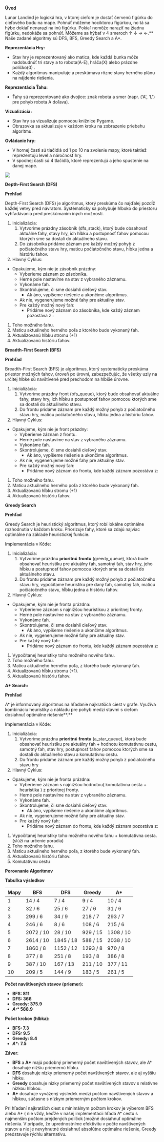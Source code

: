 ﻿**Úvod**  

Lunar Landind je logická hra, v ktorej cieľom je dostať červenú figúrku do cieľového bodu na mape. Pohnúť môžeme hociktorou figúrkou, no tá sa hýbe dokiaľ nenarazí na inú figúrku. Pokiaľ  nemôže naraziť na žiadnu figúrku, nedokáže sa pohnúť. Môžeme sa hýbať v 4 smeroch  ↑ ↓ → ←.** Naše zadané algoritmy sú DFS, BFS, Greedy Search a A\*. 

**Reprezentácia Hry:** 

- Stav hry je reprezentovaný ako matica, kde každá bunka môže nadobudnúť tri stavy a to robota(A-E), hráča(X) alebo prázdne políčko(0) . 
- Každý algoritmus manipuluje a preskúmava rôzne stavy herného plánu na nájdenie riešenia. 

**Reprezentácia Ťahu:** 

- Ťahy sú reprezentované ako dvojice: znak robota a smer (napr. ('A', 'L') pre pohyb robota A doľava). 

**Vizualizácia:** 

- Stav hry sa vizualizuje pomocou knižnice Pygame. 
- Obrazovka sa aktualizuje v každom kroku na zobrazenie priebehu algoritmu. 

**Ovládanie hry:** 

- V hornej časti sú tlačidlá od 1 po 10 na zvolenie mapy, ktoré taktiež reprezentujú level a náročnosť hry. 
- V spodnej časti sú 4 tlačidlá, ktoré reprezentujú a jeho spustenie na danej mape. 

![](Aspose.Words.036d1401-2c1f-4b86-ac1b-80a364469e80.001.jpeg)

**Depth-First Search (DFS)** 

**Prehľad** 

Depth-First Search (DFS) je algoritmus, ktorý preskúma čo najďalej pozdĺž každej vetvy pred návratom. Systématicky sa pohybuje hlboko do priestoru vyhľadávania pred preskúmaním iných možností.  

1. Inicializácia: 
   1. Vytvoríme prázdny zásobník (dfs\_stack), ktorý bude obsahovať aktuálne ťahy, stavy hry, ich hĺbku a postupnosť ťahov pomocou ktorých sme sa dostali do aktuálneho stavu. 
   1. Do zásobníka pridáme záznam pre každý možný pohyb z počiatočného stavu hry, maticu počiatočného stavu, hĺbku jedna a históriu ťahov. 
1. Hlavný Cyklus: 
- Opakujeme, kým nie je zásobník prázdny: 
  - Vyberieme záznam zo zásobníka. 
  - Herné pole nastavíme na stav z vybraného záznamu. 
  - Vykonáme ťah. 
  - Skontrolujeme, či sme dosiahli cieľový stav. 
    - Ak áno, vypíšeme riešenie a ukončíme algoritmus. 
  - Ak nie, vygenerujeme možné ťahy pre aktuálny stav. 
  - Pre každý možný nový ťah: 
    - Pridáme nový záznam do zásobníka, kde každý záznam pozostáva z : 
1. Toho možného ťahu. 
1. Maticu aktuálneho herného poľa z ktorého bude vykonaný ťah. 
1. Aktualizovanú hĺbku stromu (+1) 
1. Aktualizovanú históriu ťahov. 

**Breadth-First Search (BFS)** 

**Prehľad** 

Breadth-First Search (BFS) je algoritmus, ktorý systematicky preskúma priestor možných ťahov, úroveň po úrovni, zabezpečujúc, že všetky uzly na určitej hĺbke sú navštívené pred prechodom na hlbšie úrovne.  

1. Inicializácia: 
   1. Vytvoríme prázdny front (bfs\_queue), ktorý bude obsahovať aktuálne ťahy, stavy hry, ich hĺbku a postupnosť ťahov pomocou ktorých sme sa dostali do aktuálneho stavu. 
   1. Do frontu pridáme záznam pre každý možný pohyb z počiatočného stavu hry, maticu počiatočného stavu, hĺbku jedna a históriu ťahov. 
1. Hlavný Cyklus: 
- Opakujeme, kým nie je front prázdny: 
  - Vyberieme záznam z frontu. 
  - Herné pole nastavíme na stav z vybraného záznamu. 
  - Vykonáme ťah. 
  - Skontrolujeme, či sme dosiahli cieľový stav. 
    - Ak áno, vypíšeme riešenie a ukončíme algoritmus. 
  - Ak nie, vygenerujeme možné ťahy pre aktuálny stav. 
  - Pre každý možný nový ťah: 
    - Pridáme nový záznam do frontu, kde každý záznam pozostáva z: 
1. Toho možného ťahu. 
1. Maticu aktuálneho herného poľa z ktorého bude vykonaný ťah. 
1. Aktualizovanú hĺbku stromu (+1) 
1. Aktualizovanú históriu ťahov. 

**Greedy Search** 

**Prehľad** 

Greedy Search je heuristický algoritmus, ktorý robí lokálne optimálne rozhodnutia v každom kroku. Priorizuje ťahy, ktoré sa zdajú najviac optimálne na základe heuristickej funkcie. 

Implementácia v Kóde: 

1. Inicializácia: 
   1. Vytvoríme prázdnu **prioritnú** **frontu** (greedy\_queue), ktorá bude obsahovať heuristiku pre aktuálny ťah, samotný ťah, stav hry, jeho hĺbku a postupnosť ťahov pomocou ktorých sme sa dostali do aktuálneho stavu. 
   1. Do frontu pridáme záznam pre každý možný pohyb z počiatočného stavu hry, vypočítame heuristiku pre daný ťah, samotný ťah, maticu počiatočného stavu, hĺbku jedna a históriu ťahov. 
1. Hlavný Cyklus: 
- Opakujeme, kým nie je fronta prázdna: 
  - Vyberieme záznam s najnižšou heuristikou z prioritnej fronty. 
  - Herné pole nastavíme na stav z vybraného záznamu. 
  - Vykonáme ťah. 
  - Skontrolujeme, či sme dosiahli cieľový stav. 
    - Ak áno, vypíšeme riešenie a ukončíme algoritmus. 
  - Ak nie, vygenerujeme možné ťahy pre aktuálny stav. 
  - Pre každý nový ťah: 
    - Pridáme nový záznam do frontu, kde každý záznam pozostáva z: 
1. Vypočítanej heuristiky toho možného nového ťahu. 
1. Toho možného ťahu. 
1. Maticu aktuálneho herného poľa, z ktorého bude vykonaný ťah. 
1. Aktualizovanú hĺbku stromu (+1). 
1. Aktualizovanú históriu ťahov. 

**A\* Search:** 

**Prehľad** 

A\* je informovaný algoritmus na hľadanie najkratších ciest v grafe. Využíva kombináciu heuristiky a nákladu pre pohyb medzi stavmi s cieľom dosiahnuť optimálne riešenie**.** 

Implementácia v Kóde: 

1. Inicializácia: 
   1. Vytvoríme prázdnu **prioritnú** **frontu** (a\_star\_queue), ktorá bude obsahovať heuristiku pre aktuálny ťah + hodnotu komutatívnu cestu, samotný ťah, stav hry, postupnosť ťahov pomocou ktorých sme sa dostali do aktuálneho stavu a komutatívnu cestu. 
   1. Do frontu pridáme záznam pre každý možný pohyb z počiatočného stavu hry 
1. Hlavný Cyklus: 
- Opakujeme, kým nie je fronta prázdna: 
  - Vyberieme záznam s najnižšou hodnotou( komutatívna cesta + heuristika ) z prioritnej fronty. 
  - Herné pole nastavíme na stav z vybraného záznamu. 
  - Vykonáme ťah. 
  - Skontrolujeme, či sme dosiahli cieľový stav. 
    - Ak áno, vypíšeme riešenie a ukončíme algoritmus. 
  - Ak nie, vygenerujeme možné ťahy pre aktuálny stav. 
  - Pre každý nový ťah: 
    - Pridáme nový záznam do frontu, kde každý záznam pozostáva z: 
1. Vypočítanej heuristiky toho možného nového ťahu + komutatívna cesta. (slúži na určenie poradia) 
1. Toho možného ťahu. 
1. Maticu aktuálneho herného poľa, z ktorého bude vykonaný ťah. 
1. Aktualizovanú históriu ťahov. 
1. Komutatívnu cestu 

**Porovnanie Algoritmov** 

**Tabuľka výsledkov** 



|Mapy |BFS |DFS |Greedy |A\* |
| - | - | - | - | - |
|1 |14 / 4 |7 / 4 |9 / 4 |10 / 4 |
|2 |32 / 6 |25 / 6 |27 / 6 |31 / 6 |
|3 |299 / 6 |34 / 9 |218 / 7 |293 / 7 |
|4 |246 / 6 |8 / 6 |108 / 6 |215 / 6 |
|5 |2072 / 10 |28 / 10 |929 / 15 |1308 / 10 |
|6 |2614 / 10 |1845 / 18 |588 / 15 |2038 / 10 |
|7 |1860 / 8 |1152 / 12 |1293 / 8 |970 / 8 |
|8 |377 / 8 |251 / 8 |193 / 8 |386 / 8 |
|9 |387 / 10 |167 / 13 |211 / 10 |377 / 11 |
|10 |209 / 5 |144 / 9 |183 / 5 |261 / 5 |

**Počet navštívených stavov (priemer):** 

- **BFS: 811**  
- **DFS: 366**  
- **Greedy: 375.9** 
- ***A:*\* 588.9**  

**Počet krokov (hlbka):** 

- **BFS: 7.3**  
- **DFS: 9.5** 
- **Greedy: 8.4** 
- ***A*\*: 7.5** 

**Záver:** 

- **BFS** a **A\*** majú podobný priemerný počet navštívených stavov, ale A\* dosahuje nižšiu priemernú hĺbku. 
- **DFS** dosahuje nízky priemerný počet navštívených stavov, ale aj vyššiu hĺbku. 
- **Greedy** dosahuje nízky priemerný počet navštívených stavov s relatívne nízkou hĺbkou. 
- **A\*** dosahuje vyvážený výsledek medzi počtom navštívených stavov a hĺbkou, súčasne s nízkym priemerným počtom krokov. 

Pri hľadaní najkratších ciest s minimálnym počtom krokov je výberom BFS alebo A\* (  nie vždy, keďže v našej implementácii hľadá A\* cestu s najmenším počtom prejdených políčok )možné dosiahnuť optimálne riešenia. V prípade, že uprednostníme efektivitu v počte navštívených stavov a nie je nevyhnutné dosiahnuť absolútne optimálne riešenie, Greedy predstavuje rýchlu alternatívu.

